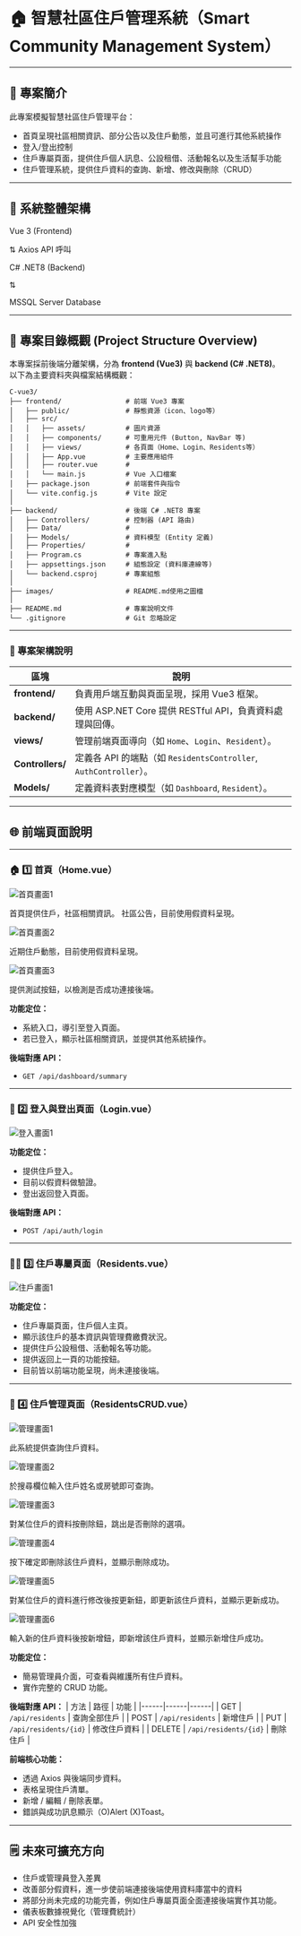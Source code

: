 # 🏠 智慧社區住戶管理系統（Smart Community Management System）

---

## 📘 專案簡介
此專案模擬智慧社區住戶管理平台：
- 首頁呈現社區相關資訊、部分公告以及住戶動態，並且可進行其他系統操作
- 登入/登出控制
- 住戶專屬頁面，提供住戶個人訊息、公設租借、活動報名以及生活幫手功能
- 住戶管理系統，提供住戶資料的查詢、新增、修改與刪除（CRUD）

---

## 🧱 系統整體架構

Vue 3 (Frontend)

⇅ Axios API 呼叫

C# .NET8 (Backend)

⇅

MSSQL Server Database

---

## 📂 專案目錄概觀 (Project Structure Overview)

本專案採前後端分離架構，分為 **frontend (Vue3)** 與 **backend (C# .NET8)**。  
以下為主要資料夾與檔案結構概觀：

```
C-vue3/
├── frontend/                # 前端 Vue3 專案
│   ├── public/              # 靜態資源（icon、logo等）
│   ├── src/
│   │   ├── assets/          # 圖片資源
│   │   ├── components/      # 可重用元件 (Button, NavBar 等)
│   │   ├── views/           # 各頁面（Home、Login、Residents等）
│   │   ├── App.vue          # 主要應用組件
│   │   ├── router.vue       # 
│   │   └── main.js          # Vue 入口檔案
│   ├── package.json         # 前端套件與指令
│   └── vite.config.js       # Vite 設定
│
├── backend/                 # 後端 C# .NET8 專案
│   ├── Controllers/         # 控制器 (API 路由)
│   ├── Data/                # 
│   ├── Models/              # 資料模型 (Entity 定義)
│   ├── Properties/          # 
│   ├── Program.cs           # 專案進入點
│   ├── appsettings.json     # 組態設定 (資料庫連線等)
│   └── backend.csproj       # 專案組態
│
├── images/                  # README.md使用之圖檔
│
├── README.md                # 專案說明文件
└── .gitignore               # Git 忽略設定
```

---

### 🧭 專案架構說明

| 區塊 | 說明 |
|------|------|
| **frontend/** | 負責用戶端互動與頁面呈現，採用 Vue3 框架。 |
| **backend/** | 使用 ASP.NET Core 提供 RESTful API，負責資料處理與回傳。 |
| **views/** | 管理前端頁面導向（如 `Home`、`Login`、`Resident`）。 |
| **Controllers/** | 定義各 API 的端點（如 `ResidentsController`, `AuthController`）。 |
| **Models/** | 定義資料表對應模型（如 `Dashboard`, `Resident`）。 |

---

## 🌐 前端頁面說明

---

### 🏠 1️⃣ 首頁（Home.vue）
![首頁畫面1](./images/home_1.png)

首頁提供住戶，社區相關資訊。
社區公告，目前使用假資料呈現。

![首頁畫面2](./images/home_2.png)

近期住戶動態，目前使用假資料呈現。

![首頁畫面3](./images/home_3.png)

提供測試按鈕，以檢測是否成功連接後端。

**功能定位：**
- 系統入口，導引至登入頁面。
- 若已登入，顯示社區相關資訊，並提供其他系統操作。

**後端對應 API：**
- `GET /api/dashboard/summary`
  
---

### 🔐 2️⃣ 登入與登出頁面（Login.vue）

![登入畫面1](./images/Login_1.png)

**功能定位：**
- 提供住戶登入。
- 目前以假資料做驗證。
- 登出返回登入頁面。

**後端對應 API：**
- `POST /api/auth/login`

---

### 🧍‍♂️ 3️⃣ 住戶專屬頁面（Residents.vue）

![住戶畫面1](./images/resident_1.png)

**功能定位：**
- 住戶專屬頁面，住戶個人主頁。
- 顯示該住戶的基本資訊與管理費繳費狀況。
- 提供住戶公設租借、活動報名等功能。
- 提供返回上一頁的功能按鈕。
- 目前皆以前端功能呈現，尚未連接後端。

---

### 🏢 4️⃣ 住戶管理頁面（ResidentsCRUD.vue）

![管理畫面1](./images/CRUD_1.png)

此系統提供查詢住戶資料。

![管理畫面2](./images/CRUD_2.png)

於搜尋欄位輸入住戶姓名或房號即可查詢。

![管理畫面3](./images/CRUD_3.png)

對某位住戶的資料按刪除鈕，跳出是否刪除的選項。

![管理畫面4](./images/CRUD_4.png)

按下確定即刪除該住戶資料，並顯示刪除成功。

![管理畫面5](./images/CRUD_5.png)

對某位住戶的資料進行修改後按更新鈕，即更新該住戶資料，並顯示更新成功。

![管理畫面6](./images/CRUD_6.png)

輸入新的住戶資料後按新增鈕，即新增該住戶資料，並顯示新增住戶成功。

**功能定位：**
- 簡易管理員介面，可查看與維護所有住戶資料。
- 實作完整的 CRUD 功能。

**後端對應 API：**
| 方法 | 路徑 | 功能 |
|------|------|------|
| GET | `/api/residents` | 查詢全部住戶 |
| POST | `/api/residents` | 新增住戶 |
| PUT | `/api/residents/{id}` | 修改住戶資料 |
| DELETE | `/api/residents/{id}` | 刪除住戶 |

**前端核心功能：**
- 透過 Axios 與後端同步資料。
- 表格呈現住戶清單。
- 新增 / 編輯 / 刪除表單。
- 錯誤與成功訊息顯示（O)Alert  (X)Toast。

---

## 🗒️ 未來可擴充方向
- 住戶或管理員登入差異
- 改善部分假資料，進一步使前端連接後端使用資料庫當中的資料
- 將部分尚未完成的功能完善，例如住戶專屬頁面全面連接後端實作其功能。
- 儀表板數據視覺化（管理費統計）
- API 安全性加強
